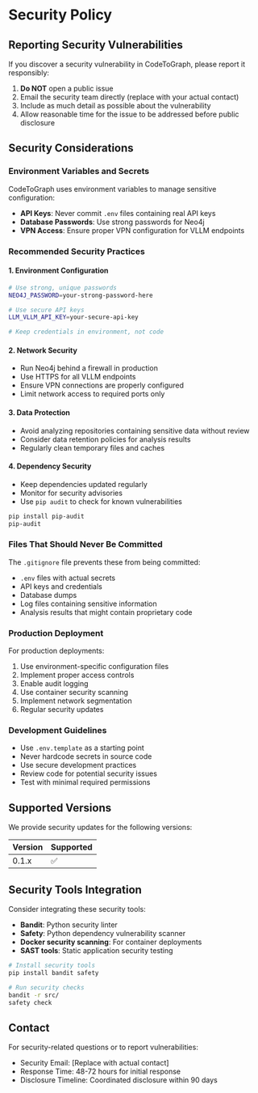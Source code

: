 # Security Policy

## Reporting Security Vulnerabilities

If you discover a security vulnerability in CodeToGraph, please report it responsibly:

1. **Do NOT** open a public issue
2. Email the security team directly (replace with your actual contact)
3. Include as much detail as possible about the vulnerability
4. Allow reasonable time for the issue to be addressed before public disclosure

## Security Considerations

### Environment Variables and Secrets

CodeToGraph uses environment variables to manage sensitive configuration:

- **API Keys**: Never commit `.env` files containing real API keys
- **Database Passwords**: Use strong passwords for Neo4j
- **VPN Access**: Ensure proper VPN configuration for VLLM endpoints

### Recommended Security Practices

#### 1. Environment Configuration

```bash
# Use strong, unique passwords
NEO4J_PASSWORD=your-strong-password-here

# Use secure API keys
LLM_VLLM_API_KEY=your-secure-api-key

# Keep credentials in environment, not code
```

#### 2. Network Security

- Run Neo4j behind a firewall in production
- Use HTTPS for all VLLM endpoints
- Ensure VPN connections are properly configured
- Limit network access to required ports only

#### 3. Data Protection

- Avoid analyzing repositories containing sensitive data without review
- Consider data retention policies for analysis results
- Regularly clean temporary files and caches

#### 4. Dependency Security

- Keep dependencies updated regularly
- Monitor for security advisories
- Use `pip audit` to check for known vulnerabilities

```bash
pip install pip-audit
pip-audit
```

### Files That Should Never Be Committed

The `.gitignore` file prevents these from being committed:

- `.env` files with actual secrets
- API keys and credentials
- Database dumps
- Log files containing sensitive information
- Analysis results that might contain proprietary code

### Production Deployment

For production deployments:

1. Use environment-specific configuration files
2. Implement proper access controls
3. Enable audit logging
4. Use container security scanning
5. Implement network segmentation
6. Regular security updates

### Development Guidelines

- Use `.env.template` as a starting point
- Never hardcode secrets in source code
- Use secure development practices
- Review code for potential security issues
- Test with minimal required permissions

## Supported Versions

We provide security updates for the following versions:

| Version | Supported          |
| ------- | ------------------ |
| 0.1.x   | :white_check_mark: |

## Security Tools Integration

Consider integrating these security tools:

- **Bandit**: Python security linter
- **Safety**: Python dependency vulnerability scanner
- **Docker security scanning**: For container deployments
- **SAST tools**: Static application security testing

```bash
# Install security tools
pip install bandit safety

# Run security checks
bandit -r src/
safety check
```

## Contact

For security-related questions or to report vulnerabilities:

- Security Email: [Replace with actual contact]
- Response Time: 48-72 hours for initial response
- Disclosure Timeline: Coordinated disclosure within 90 days
